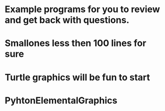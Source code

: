 # Example programs for you to review and get back with questions.
# Smallones less then 100 lines for sure
# Turtle graphics will be fun to start
# PyhtonElementalGraphics
